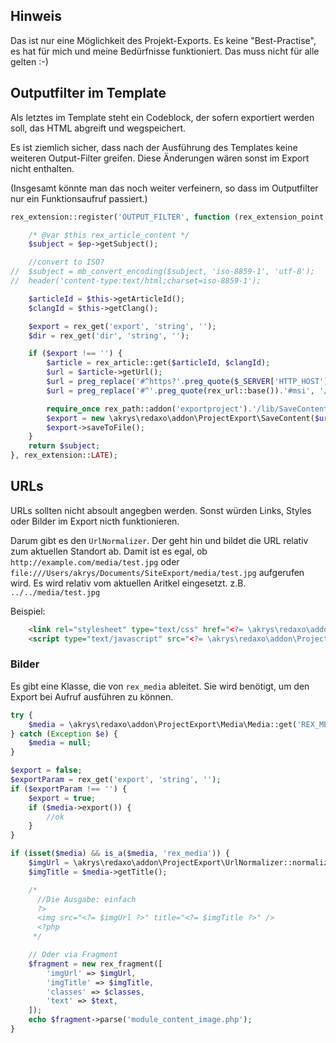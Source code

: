 ## Hinweis
Das ist nur eine Möglichkeit des Projekt-Exports. Es keine "Best-Practise", es hat für mich und meine Bedürfnisse funktioniert. Das muss nicht für alle gelten :-)

## Outputfilter im Template

Als letztes im Template steht ein Codeblock, der sofern exportiert werden soll, das HTML abgreift und wegspeichert.

Es ist ziemlich sicher, dass nach der Ausführung des Templates keine weiteren Output-Filter greifen. Diese Änderungen wären sonst im Export nicht enthalten.

(Insgesamt könnte man das noch weiter verfeinern, so dass im Outputfilter nur ein Funktionsaufruf passiert.)

```php
rex_extension::register('OUTPUT_FILTER', function (rex_extension_point $ep) {

	/* @var $this rex_article_content */
	$subject = $ep->getSubject();

	//convert to ISO?
//	$subject = mb_convert_encoding($subject, 'iso-8859-1', 'utf-8');
//	header('content-type:text/html;charset=iso-8859-1');

	$articleId = $this->getArticleId();
	$clangId = $this->getClang();

	$export = rex_get('export', 'string', '');
	$dir = rex_get('dir', 'string', '');

	if ($export !== '') {
		$article = rex_article::get($articleId, $clangId);
		$url = $article->getUrl();
		$url = preg_replace('#^https?'.preg_quote($_SERVER['HTTP_HOST'].'/').'#msi', '/', $url);
		$url = preg_replace('#^'.preg_quote(rex_url::base()).'#msi', '/', $url);

		require_once rex_path::addon('exportproject').'/lib/SaveContent.php';
		$export = new \akrys\redaxo\addon\ProjectExport\SaveContent($url, $dir, $subject);
		$export->saveToFile();
	}
	return $subject;
}, rex_extension::LATE);

```

## URLs

URLs sollten nicht absoult angegben werden. Sonst würden Links, Styles oder Bilder im Export nicth funktionieren.

Darum gibt es den ```UrlNormalizer```. Der geht hin und bildet die URL relativ zum aktuellen Standort ab. Damit ist es egal, ob ```http://example.com/media/test.jpg``` oder ```file:///Users/akrys/Documents/SiteExport/media/test.jpg``` aufgerufen wird. Es wird relativ vom aktuellen Aritkel eingesetzt. z.B. ```../../media/test.jpg```

Beispiel:
```html
	<link rel="stylesheet" type="text/css" href="<?= \akrys\redaxo\addon\ProjectExport\UrlNormalizer::normalize(rex_url::frontend('/css/styles.css')); ?>?v=<?= UrlNormalizer::getCacheKiller(rex_path::absolute('/css/styles.css')); ?>">
	<script type="text/javascript" src="<?= \akrys\redaxo\addon\ProjectExport\UrlNormalizer::normalize(rex_url::frontend('/js/head.js')); ?>?v=<?= UrlNormalizer::getCacheKiller(rex_path::absolute('/js/head.js')); ?>"></script>
```

### Bilder

Es gibt eine Klasse, die von ```rex_media``` ableitet. Sie wird benötigt, um den Export bei Aufruf ausführen zu können.


```php
try {
	$media = \akrys\redaxo\addon\ProjectExport\Media\Media::get('REX_MEDIA[1]');
} catch (Exception $e) {
	$media = null;
}

$export = false;
$exportParam = rex_get('export', 'string', '');
if ($exportParam !== '') {
	$export = true;
	if ($media->export()) {
		//ok
	}
}

if (isset($media) && is_a($media, 'rex_media')) {
	$imgUrl = \akrys\redaxo\addon\ProjectExport\UrlNormalizer::normalize($media->getUrl($export));
	$imgTitle = $media->getTitle();

	/*
	  //Die Ausgabe: einfach
	  ?>
	  <img src="<?= $imgUrl ?>" title="<?= $imgTitle ?>" />
	  <?php
	 */

	// Oder via Fragment
	$fragment = new rex_fragment([
		'imgUrl' => $imgUrl,
		'imgTitle' => $imgTitle,
		'classes' => $classes,
		'text' => $text,
	]);
	echo $fragment->parse('module_content_image.php');
}
```


